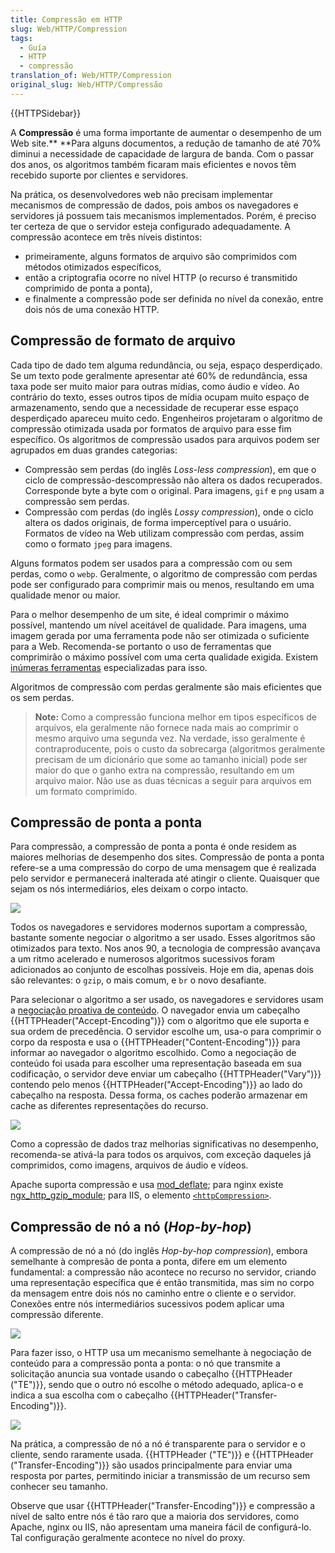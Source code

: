 ```yaml
---
title: Compressão em HTTP
slug: Web/HTTP/Compression
tags:
  - Guía
  - HTTP
  - compressão
translation_of: Web/HTTP/Compression
original_slug: Web/HTTP/Compressão
---
```

{{HTTPSidebar}}

A **Compressão** é uma forma importante de aumentar o desempenho de um Web site.\*\* \*\*Para alguns documentos, a redução de tamanho de até 70% diminui a necessidade de capacidade de largura de banda. Com o passar dos anos, os algoritmos também ficaram mais eficientes e novos têm recebido suporte por clientes e servidores.

Na prática, os desenvolvedores web não precisam implementar mecanismos de compressão de dados, pois ambos os navegadores e servidores já possuem tais mecanismos implementados. Porém, é preciso ter certeza de que o servidor esteja configurado adequadamente. A compressão acontece em três níveis distintos:

- primeiramente, alguns formatos de arquivo são comprimidos com métodos otimizados específicos,
- então a criptografia ocorre no nível HTTP (o recurso é transmitido comprimido de ponta a ponta),
- e finalmente a compressão pode ser definida no nível da conexão, entre dois nós de uma conexão HTTP.

## Compressão de formato de arquivo

Cada tipo de dado tem alguma redundância, ou seja, espaço desperdiçado. Se um texto pode geralmente apresentar até 60% de redundância, essa taxa pode ser muito maior para outras mídias, como áudio e vídeo. Ao contrário do texto, esses outros tipos de mídia ocupam muito espaço de armazenamento, sendo que a necessidade de recuperar esse espaço desperdiçado apareceu muito cedo. Engenheiros projetaram o algoritmo de compressão otimizada usada por formatos de arquivo para esse fim específico. Os algoritmos de compressão usados para arquivos podem ser agrupados em duas grandes categorias:

- Compressão sem perdas (do inglês _Loss-less compression_), em que o ciclo de compressão-descompressão não altera os dados recuperados. Corresponde byte a byte com o original. Para imagens, `gif` e `png` usam a compressão sem perdas.
- Compressão com perdas (do inglês _Lossy compression_), onde o ciclo altera os dados originais, de forma imperceptível para o usuário.
  Formatos de vídeo na Web utilizam compressão com perdas, assim como o formato `jpeg` para imagens.

Alguns formatos podem ser usados para a compressão com ou sem perdas, como o `webp`. Geralmente, o algoritmo de compressão com perdas pode ser configurado para comprimir mais ou menos, resultando em uma qualidade menor ou maior.

Para o melhor desempenho de um site, é ideal comprimir o máximo possível, mantendo um nível aceitável de qualidade. Para imagens, uma imagem gerada por uma ferramenta pode não ser otimizada o suficiente para a Web. Recomenda-se portanto o uso de ferramentas que comprimirão o máximo possível com uma certa qualidade exigida. Existem [inúmeras ferramentas](http://www.creativebloq.com/design/image-compression-tools-1132865) especializadas para isso.

Algoritmos de compressão com perdas geralmente são mais eficientes que os sem perdas.

> **Note:** Como a compressão funciona melhor em tipos específicos de arquivos, ela geralmente não fornece nada mais ao comprimir o mesmo arquivo uma segunda vez. Na verdade, isso geralmente é contraproducente, pois o custo da sobrecarga (algoritmos geralmente precisam de um dicionário que some ao tamanho inicial) pode ser maior do que o ganho extra na compressão, resultando em um arquivo maior. Não use as duas técnicas a seguir para arquivos em um formato comprimido.

## Compressão de ponta a ponta

Para compressão, a compressão de ponta a ponta é onde residem as maiores melhorias de desempenho dos sites. Compressão de ponta a ponta refere-se a uma compressão do corpo de uma mensagem que é realizada pelo servidor e permanecerá inalterada até atingir o cliente. Quaisquer que sejam os nós intermediários, eles deixam o corpo intacto.

![](https://mdn.mozillademos.org/files/13801/HTTPEnco1.png)

Todos os navegadores e servidores modernos suportam a compressão, bastante somente negociar o algoritmo a ser usado. Esses algoritmos são otimizados para texto. Nos anos 90, a tecnologia de compressão avançava a um ritmo acelerado e numerosos algoritmos sucessivos foram adicionados ao conjunto de escolhas possíveis. Hoje em dia, apenas dois são relevantes: o `gzip`, o mais comum, e `br` o novo desafiante.

Para selecionar o algoritmo a ser usado, os navegadores e servidores usam a [negociação proativa de conteúdo](/pt-BR/docs/Web/HTTP/Content_negotiation). O navegador envia um cabeçalho {{HTTPHeader("Accept-Encoding")}} com o algoritmo que ele suporta e sua ordem de precedência. O servidor escolhe um, usa-o para comprimir o corpo da resposta e usa o {{HTTPHeader("Content-Encoding")}} para informar ao navegador o algoritmo escolhido. Como a negociação de conteúdo foi usada para escolher uma representação baseada em sua codificação, o servidor deve enviar um cabeçalho {{HTTPHeader("Vary")}} contendo pelo menos {{HTTPHeader("Accept-Encoding")}} ao lado do cabeçalho na resposta. Dessa forma, os caches poderão armazenar em cache as diferentes representações do recurso.

![](https://mdn.mozillademos.org/files/13811/HTTPCompression1.png)

Como a copressão de dados traz melhorias significativas no desempenho, recomenda-se ativá-la para todos os arquivos, com exceção daqueles já comprimidos, como imagens, arquivos de áudio e vídeos.

Apache suporta compressão e usa [mod_deflate](http://httpd.apache.org/docs/current/mod/mod_deflate.html); para nginx existe [ngx_http_gzip_module](http://nginx.org/en/docs/http/ngx_http_gzip_module.html); para IIS, o elemento [`<httpCompression>`](https://www.iis.net/configreference/system.webserver/httpcompression).

## Compressão de nó a nó (_Hop-by-hop_)

A compressão de nó a nó (do inglês _Hop-by-hop compression_), embora semelhante à compresão de ponta a ponta, difere em um elemento fundamental: a compressão não acontece no recurso no servidor, criando uma representação específica que é então transmitida, mas sim no corpo da mensagem entre dois nós no caminho entre o cliente e o servidor. Conexões entre nós intermediários sucessivos podem aplicar uma compressão diferente.

![](https://mdn.mozillademos.org/files/13807/HTTPTE1.png)

Para fazer isso, o HTTP usa um mecanismo semelhante à negociação de conteúdo para a compressão ponta a ponta: o nó que transmite a solicitação anuncia sua vontade usando o cabeçalho {{HTTPHeader ("TE")}}, sendo que o outro nó escolhe o método adequado, aplica-o e indica a sua escolha com o cabeçalho {{HTTPHeader("Transfer-Encoding")}}.

![](https://mdn.mozillademos.org/files/13809/HTTPComp2.png)

Na prática, a compressão de nó a nó é transparente para o servidor e o cliente, sendo raramente usada. {{HTTPHeader ("TE")}} e {{HTTPHeader ("Transfer-Encoding")}} são usados principalmente para enviar uma resposta por partes, permitindo iniciar a transmissão de um recurso sem conhecer seu tamanho.

Observe que usar {{HTTPHeader("Transfer-Encoding")}} e compressão a nível de salto entre nós é tão raro que a maioria dos servidores, como Apache, nginx ou IIS, não apresentam uma maneira fácil de configurá-lo. Tal configuração geralmente acontece no nível do proxy.

